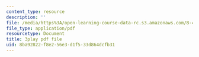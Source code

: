 ```yaml
---
content_type: resource
description: ''
file: /media/https%3A/open-learning-course-data-rc.s3.amazonaws.com/8-422-atomic-and-optical-physics-ii-spring-2013/8ba92822f8e256e3d1f533d864dcfb31_FU3P-vnGSZ0.pdf
file_type: application/pdf
resourcetype: Document
title: 3play pdf file
uid: 8ba92822-f8e2-56e3-d1f5-33d864dcfb31
---
```

